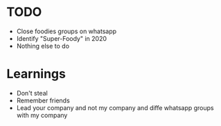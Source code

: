 # TODO
- Close foodies groups on whatsapp
- Identify "Super-Foody" in 2020
- Nothing else to do

# Learnings
- Don't steal
- Remember friends
- Lead your company and not my company and diffe whatsapp groups with my company
